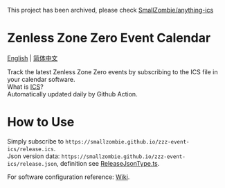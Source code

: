 This project has been archived, please check [SmallZombie/anything-ics](https://github.com/SmallZombie/anything-ics)


# Zenless Zone Zero Event Calendar
[English](README.md) | [简体中文](README.zh-CN.md)

Track the latest Zenless Zone Zero events by subscribing to the ICS file in your calendar software.\
What is [ICS](https://en.wikipedia.org/wiki/ICalendar)?\
Automatically updated daily by Github Action.


# How to Use
Simply subscribe to `https://smallzombie.github.io/zzz-event-ics/release.ics`.\
Json version data: `https://smallzombie.github.io/zzz-event-ics/release.json`, definition see [ReleaseJsonType.ts](src/type/ReleaseJsonType.ts).

For software configuration reference: [Wiki](https://github.com/SmallZombie/genshin-birthday-ics/wiki).
